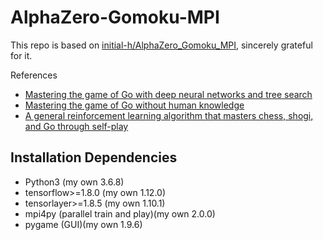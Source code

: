 # AlphaZero-Gomoku-MPI

This repo is based on [initial-h/AlphaZero_Gomoku_MPI](https://github.com/initial-h/AlphaZero_Gomoku_MPI), sincerely grateful for it.

References

* [Mastering the game of Go with deep neural networks and tree search](https://www.nature.com/articles/nature16961)
* [Mastering the game of Go without human knowledge](https://www.nature.com/articles/nature24270.pdf)
* [A general reinforcement learning algorithm that masters chess, shogi, and Go through self-play](http://science.sciencemag.org/content/362/6419/1140)

## Installation Dependencies
* Python3 (my own 3.6.8)
* tensorflow>=1.8.0 (my own 1.12.0)
* tensorlayer>=1.8.5 (my own 1.10.1)
* mpi4py (parallel train and play)(my own 2.0.0)
* pygame (GUI)(my own 1.9.6)